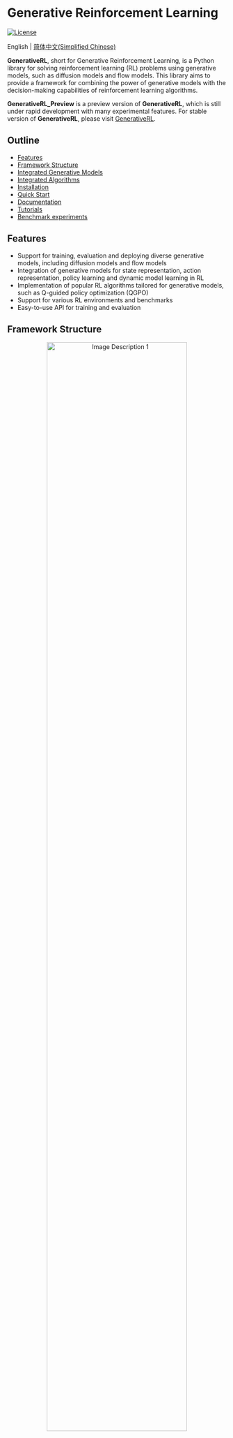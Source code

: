 # Generative Reinforcement Learning
    
[![License](https://img.shields.io/badge/License-Apache%202.0-blue.svg)](https://opensource.org/licenses/Apache-2.0)

English | [简体中文(Simplified Chinese)](https://github.com/zjowowen/GenerativeRL_Preview/blob/main/README.zh.md)

**GenerativeRL**, short for Generative Reinforcement Learning, is a Python library for solving reinforcement learning (RL) problems using generative models, such as diffusion models and flow models. This library aims to provide a framework for combining the power of generative models with the decision-making capabilities of reinforcement learning algorithms.

**GenerativeRL_Preview** is a preview version of **GenerativeRL**, which is still under rapid development with many experimental features.
For stable version of **GenerativeRL**, please visit [GenerativeRL](https://github.com/opendilab/GenerativeRL).

## Outline

- [Features](#features)
- [Framework Structure](#framework-structure)
- [Integrated Generative Models](#integrated-generative-models)
- [Integrated Algorithms](#integrated-algorithms)
- [Installation](#installation)
- [Quick Start](#quick-start)
- [Documentation](#documentation)
- [Tutorials](#tutorials)
- [Benchmark experiments](#benchmark-experiments)

## Features

- Support for training, evaluation and deploying diverse generative models, including diffusion models and flow models
- Integration of generative models for state representation, action representation, policy learning and dynamic model learning in RL
- Implementation of popular RL algorithms tailored for generative models, such as Q-guided policy optimization (QGPO)
- Support for various RL environments and benchmarks
- Easy-to-use API for training and evaluation

## Framework Structure

<p align="center">
  <img src="assets/framework.png" alt="Image Description 1" width="80%" height="auto" style="margin: 0 1%;">
</p>

## Integrated Generative Models

| **Models for Continuous Variables**                                                 | [Score Matching](https://ieeexplore.ieee.org/document/6795935) | [Flow Matching](https://arxiv.org/abs/2210.02747) |
|-------------------------------------------------------------------------------------| -------------------------------------------------------------- | ------------------------------------------------- |
| **Diffusion Model**   [![Open In Colab](https://colab.research.google.com/assets/colab-badge.svg)](https://colab.research.google.com/drive/18yHUAmcMh_7xq2U6TBCtcLKX2y4YvNyk)    |             |         |
| [Linear VP SDE](https://arxiv.org/abs/2011.13456)                                   | ✔                                                              | ✔                                                |
| [Generalized VP SDE](https://arxiv.org/abs/2209.15571)                              | ✔                                                              | ✔                                                |
| [Linear SDE](https://arxiv.org/abs/2206.00364)                                      | ✔                                                              | ✔                                                |
| **Flow Model**    [![Open In Colab](https://colab.research.google.com/assets/colab-badge.svg)](https://colab.research.google.com/drive/1vrxREVXKsSbnsv9G2CnKPVvrbFZleElI)    |            |              |
| [Independent Conditional Flow Matching](https://arxiv.org/abs/2302.00482)           |  🚫                                                            | ✔                                                |
| [Optimal Transport Conditional Flow Matching](https://arxiv.org/abs/2302.00482)     |  🚫                                                            | ✔                                                |

| **Models for Discrete Variables**                                                   |  [Discrete Flow Matching](https://arxiv.org/abs/2407.15595)    |
|-------------------------------------------------------------------------------------| -------------------------------------------------------------- |
| [U-coupling/Linear Path](https://arxiv.org/abs/2407.15595)                          |  ✔                                                             | 

## Integrated Algorithms

| Algo./Models                                        | Diffusion Model                                                                                                                                             |  Flow Model            |
|---------------------------------------------------- | ----------------------------------------------------------------------------------------------------------------------------------------------------------- | ---------------------- |
| [IDQL](https://arxiv.org/abs/2304.10573)            | ✔                                                                                                                                                           |  🚫                   |
| [QGPO](https://arxiv.org/abs/2304.12824)            | ✔                                                                                                                                                           |  🚫                   |
| [SRPO](https://arxiv.org/abs/2310.07297)            | ✔                                                                                                                                                           |  🚫                   |
| GMPO                                                | ✔  [![Open In Colab](https://colab.research.google.com/assets/colab-badge.svg)](https://colab.research.google.com/drive/1A79ueOdLvTfrytjOPyfxb6zSKXi1aePv)  | ✔                     |
| GMPG                                                | ✔  [![Open In Colab](https://colab.research.google.com/assets/colab-badge.svg)](https://colab.research.google.com/drive/1hhMvQsrV-mruvpSCpmnsOxmCb6bMPOBq)  | ✔                     |


## Installation

Please install from source:

```bash
git clone https://github.com/zjowowen/GenerativeRL_Preview.git
cd GenerativeRL_Preview
pip install -e .
```

Or you can use the docker image:
```bash
docker pull zjowowen/grl:torch2.3.0-cuda12.1-cudnn8-runtime
docker run -it --rm --gpus all zjowowen/grl:torch2.3.0-cuda12.1-cudnn8-runtime /bin/bash
```

## Quick Start

Here is an example of how to train a diffusion model for Q-guided policy optimization (QGPO) in the [LunarLanderContinuous-v2](https://www.gymlibrary.dev/environments/box2d/lunar_lander/) environment using GenerativeRL.

Install the required dependencies:
```bash
pip install 'gym[box2d]==0.23.1'
```

Download dataset from [here](https://drive.google.com/file/d/1YnT-Oeu9LPKuS_ZqNc5kol_pMlJ1DwyG/view?usp=drive_link) and save it as `data.npz` in the current directory.

GenerativeRL uses WandB for logging. It will ask you to log in to your account when you use it. You can disable it by running:
```bash
wandb offline
```

```python
import gym

from grl.algorithms.qgpo import QGPOAlgorithm
from grl.datasets import QGPOCustomizedTensorDictDataset
from grl.utils.log import log
from grl_pipelines.diffusion_model.configurations.lunarlander_continuous_qgpo import config

def qgpo_pipeline(config):
    qgpo = QGPOAlgorithm(config, dataset=QGPOCustomizedTensorDictDataset(numpy_data_path="./data.npz", action_augment_num=config.train.parameter.action_augment_num))
    qgpo.train()

    agent = qgpo.deploy()
    env = gym.make(config.deploy.env.env_id)
    observation = env.reset()
    for _ in range(config.deploy.num_deploy_steps):
        env.render()
        observation, reward, done, _ = env.step(agent.act(observation))

if __name__ == '__main__':
    log.info("config: \n{}".format(config))
    qgpo_pipeline(config)
```

For more detailed examples and documentation, please refer to the GenerativeRL documentation.

## Documentation

The full documentation for GenerativeRL Preview Version can be found at [GenerativeRL Documentation](https://zjowowen.github.io/GenerativeRL_Preview/) (in progress).

## Tutorials

We provide several case tutorials to help you better understand GenerativeRL. See more at [tutorials](https://github.com/zjowowen/GenerativeRL_Preview/tree/main/grl_pipelines/tutorials).

## Benchmark experiments

We offer some baseline experiments to evaluate the performance of generative reinforcement learning algorithms. See more at [benchmark](https://github.com/zjowowen/GenerativeRL_Preview/tree/main/grl_pipelines/benchmark).

## Contributing

We welcome contributions to GenerativeRL! If you are interested in contributing, please refer to the [Contributing Guide](CONTRIBUTING.md).

## Citation

If you find GenerativeRL useful in your research, please consider citing the following paper:

```latex
@misc{zhang2024generative_rl,
      title={Revisiting Generative Policies: A Simpler Reinforcement Learning Algorithmic Perspective}, 
      author={Jinouwen Zhang and Rongkun Xue and Yazhe Niu and Yun Chen and Jing Yang and Hongsheng Li and Yu Liu},
      year={2024},
      eprint={2412.01245},
      archivePrefix={arXiv},
      primaryClass={cs.LG},
      url={https://arxiv.org/abs/2412.01245}, 
}
```

### Papers implemented in GenerativeRL

- [Data-driven Aerodynamic Shape Optimization and Multi-fidelity Design Exploration using Conditional Diffusion-based Geometry Sampling Method](https://www.icas.org/ICAS_ARCHIVE/ICAS2024/data/papers/ICAS2024_0431_paper.pdf)(Yang et al. 2024)
- [Pretrained Reversible Generation as Unsupervised Visual Representation Learning](https://arxiv.org/abs/2412.01787)(Xue et al. 2024)

## License

GenerativeRL is licensed under the Apache License 2.0. See [LICENSE](LICENSE) for more details.
